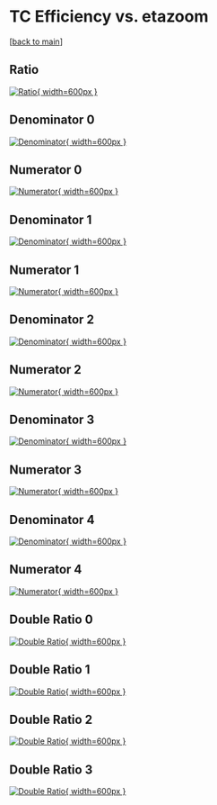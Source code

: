 # TC Efficiency vs. etazoom

[[back to main](./)]



## Ratio

[![Ratio](../mtv/var/TC_xtr_321_-1_eff_etazoom.png){ width=600px }](../mtv/var/TC_xtr_321_-1_eff_etazoom.pdf)

## Denominator 0

[![Denominator](../mtv/den/TC_xtr_321_-1_eff_etazoom_den0.png){ width=600px }](../mtv/den/TC_xtr_321_-1_eff_etazoom_den0.pdf)

## Numerator 0

[![Numerator](../mtv/num/TC_xtr_321_-1_eff_etazoom_num0.png){ width=600px }](../mtv/num/TC_xtr_321_-1_eff_etazoom_num0.pdf)

## Denominator 1

[![Denominator](../mtv/den/TC_xtr_321_-1_eff_etazoom_den1.png){ width=600px }](../mtv/den/TC_xtr_321_-1_eff_etazoom_den1.pdf)

## Numerator 1

[![Numerator](../mtv/num/TC_xtr_321_-1_eff_etazoom_num1.png){ width=600px }](../mtv/num/TC_xtr_321_-1_eff_etazoom_num1.pdf)

## Denominator 2

[![Denominator](../mtv/den/TC_xtr_321_-1_eff_etazoom_den2.png){ width=600px }](../mtv/den/TC_xtr_321_-1_eff_etazoom_den2.pdf)

## Numerator 2

[![Numerator](../mtv/num/TC_xtr_321_-1_eff_etazoom_num2.png){ width=600px }](../mtv/num/TC_xtr_321_-1_eff_etazoom_num2.pdf)

## Denominator 3

[![Denominator](../mtv/den/TC_xtr_321_-1_eff_etazoom_den3.png){ width=600px }](../mtv/den/TC_xtr_321_-1_eff_etazoom_den3.pdf)

## Numerator 3

[![Numerator](../mtv/num/TC_xtr_321_-1_eff_etazoom_num3.png){ width=600px }](../mtv/num/TC_xtr_321_-1_eff_etazoom_num3.pdf)

## Denominator 4

[![Denominator](../mtv/den/TC_xtr_321_-1_eff_etazoom_den4.png){ width=600px }](../mtv/den/TC_xtr_321_-1_eff_etazoom_den4.pdf)

## Numerator 4

[![Numerator](../mtv/num/TC_xtr_321_-1_eff_etazoom_num4.png){ width=600px }](../mtv/num/TC_xtr_321_-1_eff_etazoom_num4.pdf)

## Double Ratio 0

[![Double Ratio](../mtv/ratio/TC_xtr_321_-1_eff_etazoom_ratio0.png){ width=600px }](../mtv/ratio/TC_xtr_321_-1_eff_etazoom_ratio0.pdf)

## Double Ratio 1

[![Double Ratio](../mtv/ratio/TC_xtr_321_-1_eff_etazoom_ratio1.png){ width=600px }](../mtv/ratio/TC_xtr_321_-1_eff_etazoom_ratio1.pdf)

## Double Ratio 2

[![Double Ratio](../mtv/ratio/TC_xtr_321_-1_eff_etazoom_ratio2.png){ width=600px }](../mtv/ratio/TC_xtr_321_-1_eff_etazoom_ratio2.pdf)

## Double Ratio 3

[![Double Ratio](../mtv/ratio/TC_xtr_321_-1_eff_etazoom_ratio3.png){ width=600px }](../mtv/ratio/TC_xtr_321_-1_eff_etazoom_ratio3.pdf)

